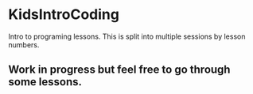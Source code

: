 # KidsIntroCoding
Intro to programing lessons. This is split into multiple sessions by lesson numbers. 

## Work in progress but feel free to go through some lessons.
